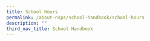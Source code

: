```yaml
---
title: School Hours
permalink: /about-nsps/school-handbook/school-hours
description: ""
third_nav_title: School Handbook
---
```

